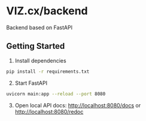 # VIZ.cx/backend

Backend based on FastAPI

## Getting Started

1. Install dependencies

```zsh
pip install -r requirements.txt
```

2. Start FastAPI

```zsh
uvicorn main:app --reload --port 8080
```

3. Open local API docs: [http://localhost:8080/docs](http://localhost:8080/docs) or [http://localhost:8080/redoc](http://localhost:8080/redoc)
